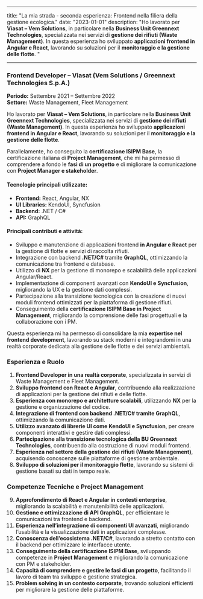 
---
title: "La mia strada - seconda esperienza: Frontend nella filiera della gestione ecologica."
date: "2023-01-01"
description: "Ho lavorato per **Viasat – Vem Solutions**, in particolare nella **Business Unit Greennext Technologies**, specializzata nei servizi di **gestione dei rifiuti (Waste Management)**. In questa esperienza ho sviluppato **applicazioni frontend in Angular e React**, lavorando su soluzioni per il **monitoraggio e la gestione delle flotte**.   "

---
### **Frontend Developer – Viasat (Vem Solutions / Greennext Technologies S.p.A.)**  
**Periodo:** Settembre 2021 – Settembre 2022  
**Settore:** Waste Management, Fleet Management  

Ho lavorato per **Viasat – Vem Solutions**, in particolare nella **Business Unit Greennext Technologies**, specializzata nei servizi di **gestione dei rifiuti (Waste Management)**. In questa esperienza ho sviluppato **applicazioni frontend in Angular e React**, lavorando su soluzioni per il **monitoraggio e la gestione delle flotte**.  

Parallelamente, ho conseguito la **certificazione ISIPM Base**, la certificazione italiana di **Project Management**, che mi ha permesso di comprendere a fondo le **fasi di un progetto** e di migliorare la comunicazione con **Project Manager e stakeholder**.  

#### **Tecnologie principali utilizzate:**  
- **Frontend:** React, Angular, NX  
- **UI Libraries:** KendoUI, Syncfusion  
- **Backend:** .NET / C#  
- **API:** GraphQL  

#### **Principali contributi e attività:**  
- Sviluppo e manutenzione di applicazioni frontend **in Angular e React** per la gestione di flotte e servizi di raccolta rifiuti.  
- Integrazione con backend **.NET/C#** tramite **GraphQL**, ottimizzando la comunicazione tra frontend e database.  
- Utilizzo di **NX** per la gestione di monorepo e scalabilità delle applicazioni Angular/React.  
- Implementazione di componenti avanzati con **KendoUI e Syncfusion**, migliorando la UX e la gestione dati complessi.  
- Partecipazione alla transizione tecnologica con la creazione di nuovi moduli frontend ottimizzati per la piattaforma di gestione rifiuti.  
- Conseguimento della **certificazione ISIPM Base in Project Management**, migliorando la comprensione delle fasi progettuali e la collaborazione con i PM.  

Questa esperienza mi ha permesso di consolidare la mia **expertise nel frontend development**, lavorando su stack moderni e integrandomi in una realtà corporate dedicata alla gestione delle flotte e dei servizi ambientali.  


### **Esperienza e Ruolo**  
1. **Frontend Developer in una realtà corporate**, specializzata in servizi di Waste Management e Fleet Management.  
2. **Sviluppo frontend con React e Angular**, contribuendo alla realizzazione di applicazioni per la gestione dei rifiuti e delle flotte.  
3. **Esperienza con monorepo e architetture scalabili**, utilizzando **NX** per la gestione e organizzazione del codice.  
4. **Integrazione di frontend con backend .NET/C# tramite GraphQL**, ottimizzando la comunicazione dati.  
5. **Utilizzo avanzato di librerie UI come KendoUI e Syncfusion**, per creare componenti interattivi e gestire dati complessi.  
6. **Partecipazione alla transizione tecnologica della BU Greennext Technologies**, contribuendo alla costruzione di nuovi moduli frontend.  
7. **Esperienza nel settore della gestione dei rifiuti (Waste Management)**, acquisendo conoscenze sulle piattaforme di gestione ambientale.  
8. **Sviluppo di soluzioni per il monitoraggio flotte**, lavorando su sistemi di gestione basati su dati in tempo reale.  

### **Competenze Tecniche e Project Management**  
9. **Approfondimento di React e Angular in contesti enterprise**, migliorando la scalabilità e manutenibilità delle applicazioni.  
10. **Gestione e ottimizzazione di API GraphQL**, per efficientare le comunicazioni tra frontend e backend.  
11. **Esperienza nell’integrazione di componenti UI avanzati**, migliorando l’usabilità e la visualizzazione dati in applicazioni complesse.  
12. **Conoscenza dell’ecosistema .NET/C#**, lavorando a stretto contatto con il backend per ottimizzare le interfacce utente.  
13. **Conseguimento della certificazione ISIPM Base**, sviluppando competenze in **Project Management** e migliorando la comunicazione con PM e stakeholder.  
14. **Capacità di comprendere e gestire le fasi di un progetto**, facilitando il lavoro di team tra sviluppo e gestione strategica.  
15. **Problem solving in un contesto corporate**, trovando soluzioni efficienti per migliorare la gestione delle piattaforme.  